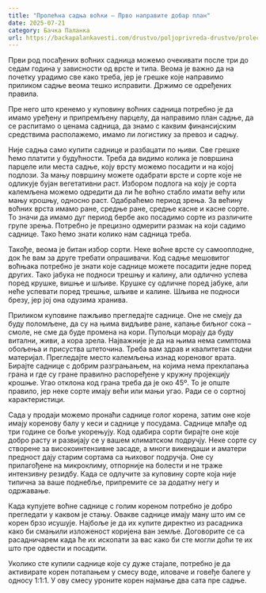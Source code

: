 ```yaml
---
title: "Пролећна садња воћки – Прво направите добар план"
date: 2025-07-21
category: Бачка Паланка
url: https://backapalankavesti.com/drustvo/poljoprivreda-drustvo/prolecna-sadnja-vocki-prvo-napravite-dobar-plan/
---
```


Први род посађених воћних садница можемо очекивати после три до седам година у зависности од врсте и типа. Веома је важно да на почетку урадимо све како треба, јер је грешке које направимо приликом садње веома тешко исправити. Држимо се одређених правила.

Пре него што кренемо у куповину воћних садница потребно је да имамо уређену и припремљену парцелу, да направимо план садње, да се распитамо о ценама садница, да знамо с каквим финансијским средствима располажемо, имамо ли логистику за превоз и садњу.

Није садња само купити саднице и разбацати по њиви. Све грешке ћемо платити у будућности. Треба да видимо колика је површина парцеле или места садње, коју врсту можемо посадити и на којој подлози. За мању површину можете одабрати врсте и сорте које не одликује бујан вегетативни раст. Избором подлога на коју је сорта калемљена можемо одредити да ли ће воћно стабло имати већу или мању крошњу, односно раст. Одабраћемо период зрења. За већину воћних врста имамо ране, средње ране, средње касне и касне сорте. То значи да имамо дуг период бербе ако посадимо сорте из различите групе зрења. Потребно је прецизно одмерити размак на који садимо саднице. Тако ћемо знати колико нам садница треба.

Такође, веома је битан избор сорти. Неке воћне врсте су самооплодне, док ће вам за друге требати опрашивачи. Код садње мешовитог воћњака потребно је знати које саднице можете посадити једне поред других. Тако јабука не подноси трешњу и калину, али одлично успева поред крушке, вишње и шљиве. Крушке су одличне поред јабуке, али неће успевати поред трешње, шљиве и калине. Шљива не подноси брезу, јер јој она одузима хранива.

Приликом куповине пажљиво прегледајте саднице. Оне не смеју да буду поломљене, да су на њима видљиве ране, капање биљног сока – смоле, не сме да буде промена на кори. Пупољци морају да буду витални, живи, а кора зрела. Најважније је да на њима нема симптома обољења и присуства штеточина. Треба вам здрав и квалитетан садни материјал. Прегледајте место калемљења изнад кореновог врата. Бирајте саднице с добрим разграњањем, на којима нема преклапања грана и где су гране правилно распоређене у кружну пројекцију крошње. Угао отклона код грана треба да је око 45º. То је опште правило, јер неке сорте имају већи или мањи угао. Ради се о сортној карактеристици.

Сада у продаји можемо пронаћи саднице голог корена, затим оне које имају коренову балу у кеси и саднице у посудама. Саднице млађе од три године се боље укорењују. Код одабира сорти бирајте оне које добро расту и развијају се у вашем климатском подручју. Неке сорте су створене за високоинтензивне засаде, а многи викендаши и аматери предност дају старим сортама са њиховог подручја. Оне су прилагођене на микроклиму, отпорније на болести и не траже интензивну резидбу. Када се одлучите за куповину сорте која није типична за ваше поднебље, припремите се за додатну негу и одржавање.

Када купујете воћне саднице с голим кореном потребно је добро прегледати у каквом је стању. Овакве саднице имају ману што им се корен брзо исушује. Најбоље је да их купите директно из расадника како би смањили изложеност коријена ван земље. Договорите се са расадничарем када ће их ископати за вас како би сте могли доћи те их што пре одвести и посадити.

Уколико сте купили саднице које су дуже стајале, потребно је да активирате корен потапањем у смесу воде, иловаче и говеђе балеге у односу 1:1:1. У ову смесу уроните корен најмање два сата пре садње.
